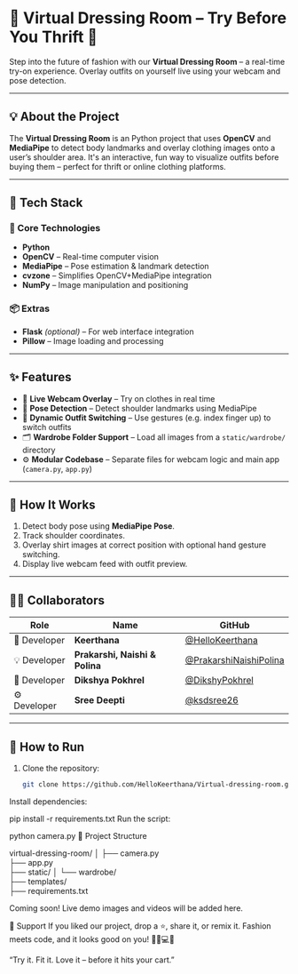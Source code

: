 # 👚 Virtual Dressing Room – Try Before You Thrift 👕

Step into the future of fashion with our **Virtual Dressing Room** – a real-time try-on experience. 
Overlay outfits on yourself live using your webcam and pose detection.

---

## 💡 About the Project

The **Virtual Dressing Room** is an Python project that uses **OpenCV** and **MediaPipe** to detect body landmarks and overlay clothing images onto a user’s shoulder area. 
It's an interactive, fun way to visualize outfits before buying them – perfect for thrift or online clothing platforms.

---

## 🔧 Tech Stack

### 🧠 Core Technologies
- **Python**
- **OpenCV** – Real-time computer vision
- **MediaPipe** – Pose estimation & landmark detection
- **cvzone** – Simplifies OpenCV+MediaPipe integration
- **NumPy** – Image manipulation and positioning

### 📦 Extras
- **Flask** *(optional)* – For web interface integration
- **Pillow** – Image loading and processing

---

## ✨ Features

- 📸 **Live Webcam Overlay** – Try on clothes in real time
- 💃 **Pose Detection** – Detect shoulder landmarks using MediaPipe
- 👕 **Dynamic Outfit Switching** – Use gestures (e.g. index finger up) to switch outfits
- 🗂️ **Wardrobe Folder Support** – Load all images from a `static/wardrobe/` directory
- ⚙️ **Modular Codebase** – Separate files for webcam logic and main app (`camera.py`, `app.py`)

---

## 🧵 How It Works

1. Detect body pose using **MediaPipe Pose**.
2. Track shoulder coordinates.
3. Overlay shirt images at correct position with optional hand gesture switching.
4. Display live webcam feed with outfit preview.

---

## 👩‍💻 Collaborators

| Role | Name | GitHub |
|------|------|--------|
| 🧠 Developer | **Keerthana** | [@HelloKeerthana](https://github.com/HelloKeerthana) |
| 💡 Developer | **Prakarshi, Naishi & Polina** | [@PrakarshiNaishiPolina](https://github.com/PrakarshiNaishiPolina) |
| 🎨 Developer | **Dikshya Pokhrel** | [@DikshyPokhrel](https://github.com/DikshyPokhrel) |
| ⚙️ Developer | **Sree Deepti** | [@ksdsree26](https://github.com/ksdsree26) |

---

## 🚀 How to Run

1. Clone the repository:
   ```bash
   git clone https://github.com/HelloKeerthana/Virtual-dressing-room.git
Install dependencies:

pip install -r requirements.txt
Run the script:


python camera.py
📂 Project Structure

virtual-dressing-room/
│
├── camera.py         
├── app.py             
├── static/
│   └── wardrobe/     
├── templates/        
├── requirements.txt 

Coming soon!
Live demo images and videos will be added here.

🌟 Support
If you liked our project, drop a ⭐, share it, or remix it. Fashion meets code, and it looks good on you! 💁‍♀️💻✨

“Try it. Fit it. Love it – before it hits your cart.”
